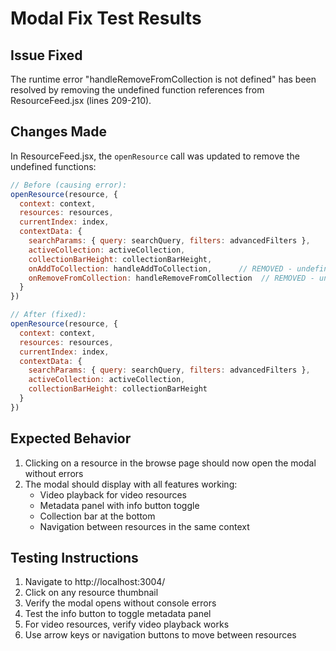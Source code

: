 # Modal Fix Test Results

## Issue Fixed
The runtime error "handleRemoveFromCollection is not defined" has been resolved by removing the undefined function references from ResourceFeed.jsx (lines 209-210).

## Changes Made
In ResourceFeed.jsx, the `openResource` call was updated to remove the undefined functions:

```javascript
// Before (causing error):
openResource(resource, {
  context: context,
  resources: resources,
  currentIndex: index,
  contextData: {
    searchParams: { query: searchQuery, filters: advancedFilters },
    activeCollection: activeCollection,
    collectionBarHeight: collectionBarHeight,
    onAddToCollection: handleAddToCollection,      // REMOVED - undefined
    onRemoveFromCollection: handleRemoveFromCollection  // REMOVED - undefined
  }
})

// After (fixed):
openResource(resource, {
  context: context,
  resources: resources,
  currentIndex: index,
  contextData: {
    searchParams: { query: searchQuery, filters: advancedFilters },
    activeCollection: activeCollection,
    collectionBarHeight: collectionBarHeight
  }
})
```

## Expected Behavior
1. Clicking on a resource in the browse page should now open the modal without errors
2. The modal should display with all features working:
   - Video playback for video resources
   - Metadata panel with info button toggle
   - Collection bar at the bottom
   - Navigation between resources in the same context

## Testing Instructions
1. Navigate to http://localhost:3004/
2. Click on any resource thumbnail
3. Verify the modal opens without console errors
4. Test the info button to toggle metadata panel
5. For video resources, verify video playback works
6. Use arrow keys or navigation buttons to move between resources